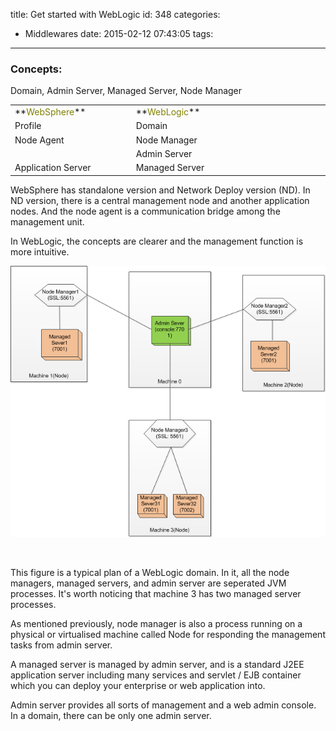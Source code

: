 title: Get started with WebLogic
id: 348
categories:
  - Middlewares
date: 2015-02-12 07:43:05
tags:
---

### Concepts:

Domain, Admin Server, Managed Server, Node Manager
<table width="1016">
<tbody>
<tr>
<td style="font-weight: 400;" width="308">**<span style="color: #808000;">WebSphere</span>**</td>
<td style="font-weight: 400;" width="708">**<span style="color: #808000;">WebLogic</span>**</td>
</tr>
<tr>
<td style="font-weight: 400;" width="308">Profile</td>
<td style="font-weight: 400;" width="708">Domain</td>
</tr>
<tr>
<td style="font-weight: 400;" width="308">Node Agent</td>
<td style="font-weight: 400;" width="708">Node Manager</td>
</tr>
<tr>
<td></td>
<td style="font-weight: 400;" width="708">Admin Server</td>
</tr>
<tr>
<td style="font-weight: 400;" width="308">Application Server</td>
<td style="font-weight: 400;" width="708">Managed Server</td>
</tr>
</tbody>
</table>
WebSphere has standalone version and Network Deploy version (ND). In ND version, there is a central management node and another application nodes. And the node agent is a communication bridge among the management unit.

In WebLogic, the concepts are clearer and the management function is more intuitive.

![weblogic](/media/weblogic.png)

&nbsp;

This figure is a typical plan of a WebLogic domain. In it, all the node managers, managed servers, and admin server are seperated JVM processes. It's worth noticing that machine 3 has two managed server processes.

As mentioned previously, node manager is also a process running on a physical or virtualised machine called Node for responding the management tasks from admin server.

A managed server is managed by admin server, and is a standard J2EE application server including many services and servlet / EJB container which you can deploy your enterprise or web application into.

Admin server provides all sorts of management and a web admin console. In a domain, there can be only one admin server.